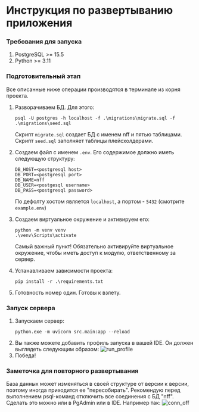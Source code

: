# Инструкция по развертыванию приложения

### Требования для запуска
1. PostgreSQL >= 15.5
2. Python >= 3.11

### Подготовительный этап
Все описанные ниже операции производятся в терминале из корня проекта.

1. Разворачиваем БД. Для этого:
   ```
   psql -U postgres -h localhost -f .\migrations\migrate.sql -f .\migrations\seed.sql
   ```
   Скрипт ```migrate.sql``` создает БД с именем nff и пятью таблицами. 
   Скрипт ```seed.sql``` заполняет таблицы плейсхолдерами.
2. Создаем файл с именем ```.env```. Его содержимое должно иметь следующую структуру:
   ```
   DB_HOST=<postgresql host>
   DB_PORT=<postgresql port>
   DB_NAME=nff
   DB_USER=<postgesql username>
   DB_PASS=<postgresql password>
   ```
   По дефолту хостом является ```localhost```, а портом - ```5432``` (смотрите ```example.env```)
3. Создаем виртуальное окружение и активируем его:
   ```
   python -m venv venv
   .\venv\Scripts\activate
   ```
   Самый важный пункт! Обязательно активируйте виртуальное окружение, чтобы иметь доступ к модулю, ответственному за сервер.

4. Устанавливаем зависимости проекта:
   ```
   pip install -r .\requirements.txt
   ```
5. Готовность номер один. Готовы к взлету.

### Запуск сервера
1. Запускаем сервер:
   ```
   python.exe -m uvicorn src.main:app --reload
   ```
2. Вы также можете добавить профиль запуска в вашей IDE. Он должен выглядеть следующим образом:
   ![run_profile](https://github.com/shasoka/needForFit_backend/assets/90062361/fcce8ed6-e659-4287-ab92-f4c623c62800)
3. Победа!

### Заметочка для повторного развертывания
База данных может изменяться в своей структуре от версии к версии, поэтому иногда приходится ее "пересобирать".
Рекомендую перед выполнением psql-команд отключить все соединения с БД "nff".
Сделать это можно или в PgAdmin или в IDE. Например так:
![conn_off]()